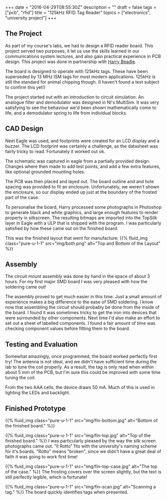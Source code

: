 +++
date = "2016-04-29T08:55:30Z"
description = ""
draft = false
tags = ["pcb", "rfid"]
title = "125kHz RFID Tag Reader"
topics = ["electronics", "university project"]
+++

## The Project
As part of my course's labs, we had to design a RFID reader board. This
project served two purposes; it let us use the skills learned in our
communications system lectures, and also gain practical experience in PCB
design. This project was done in partnership with [Harry
Beadle](http://harrybeadle.co.uk/).

The board is designed to operate with 125kHz tags. These have been superseded
by 13&nbsp;MHz ISM tags for most modern applications. 125kHz is still the
standard for animal chipping though. (I haven't found a test subject to confirm
this yet!)

The project started out with an introduction to circuit simulation. An
analogue filter and demodulator was designed in NI's MultiSim. It was very
satisfying to see the behaviour we'd been shown mathematically come to life,
and a demodulator spring to life from individual blocks.

## CAD Design
Next Eagle was used, and footprints were created for an LCD display and a
buzzer. The LCD footprint was certainly a challenge, as the datasheet was
fairly tricky to read. Fortunately it worked out ok.

The schematic was captured in eagle from a partially provided design. Changes
where then made to add test points, and add a few extra features, like
optional grounded mounting holes.

The PCB was then placed and layed out. The board outline and and hole spacing
was provided to fit an enclosure. Unfortunately, we weren't shown the
enclosure, so our display ended up just at the boundary of the frosted part of
the case.

To personalise the board, Harry processed some photographs in Photoshop to
generate black and white graphics, and large enough features to render
properly in silkscreen. The resulting bitmaps are imported into the TopSilk
layer in Eagle with a ULP that is shipped with the program. I was particularly
satisfied by how these came out on the finished board.

This was the finished layout that went for manufacture:
{{% fluid_img class="pure-u-1-1" src="img/both.png" alt="Top and Bottom of the Layout" %}}

## Assembly
The circuit mount assembly was done by hand in the space of about 3 hours. For
my first major SMD board I was very pleased with how the soldering came out!

The assembly proved to get much easier in this time. Just a small amount of
experience makes a big difference to the ease of SMD soldering. I know now
that assembling the circuit should probably be done from the inside of the
board. I found it was sometimes tricky to get the iron into devices that were
surrounded by other components. Next time I'd also make an effort to set out a
sheet of labelled components. I found a fair amount of time was checking
component values before fitting them to the board.

## Testing and Evaluation
Somewhat amazingly, once programmed, the board worked perfectly first try! The
antenna is not ideal, and we didn't have sufficient time during the lab to
tune the coil properly. As a result, the tag is only read when within about
5&nbsp;mm of the PCB, but I'm sure this could be improved with some time
tuning the coil.

From the two AAA cells, the device draws 50&nbsp;mA. Much of this is used in
lighting the LEDs and backlight.

## Finished Prototype
{{% fluid_img class="pure-u-1-1" src="img/fin-bottom.jpg" alt="Bottom of the finished board." %}}

{{% fluid_img class="pure-u-1-1" src="img/fin-top.jpg" alt="Top of the finished board." %}}
I was particularly pleased by the way the silk screen photographs came out.
"Il Rotto" fits with the university's naming scheme for it's boards. "Rotto"
means "broken", since we didn't have a great deal of faith it was going to
work first time!

{{% fluid_img class="pure-u-1-1" src="img/fin-top-case.jpg" alt="The top of the case." %}}
The frosting covers over the screen slightly, but the text is still perfectly
legible, which is fortunate!

{{% fluid_img class="pure-u-1-1" src="img/fin-scan.jpg" alt="Scanning a tag." %}}
The board quickly identifies tags when presented.
